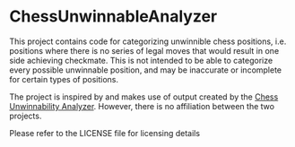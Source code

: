 # ChessUnwinnableAnalyzer

This project contains code for categorizing unwinnible chess positions, i.e. positions where there is no series of legal moves that would result in one side achieving checkmate. This is not intended to be able to categorize every possible unwinnable position, and may be inaccurate or incomplete for certain types of positions.

The project is inspired by and makes use of output created by the [Chess Unwinnability Analyzer](https://chasolver.org/). However, there is no affiliation between the two projects.

Please refer to the LICENSE file for licensing details
